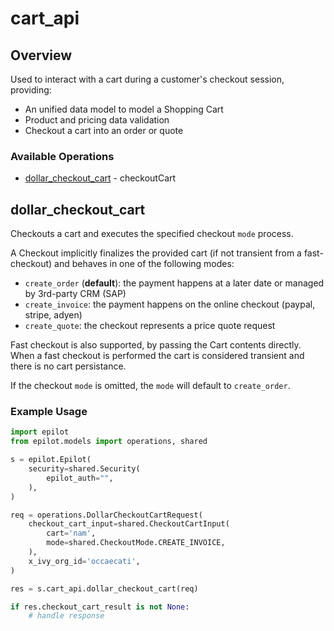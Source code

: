# cart_api

## Overview

Used to interact with a cart during a customer's checkout session, providing:
 - An unified data model to model a Shopping Cart
 - Product and pricing data validation
 - Checkout a cart into an order or quote


### Available Operations

* [dollar_checkout_cart](#dollar_checkout_cart) - checkoutCart

## dollar_checkout_cart

Checkouts a cart and executes the specified checkout `mode` process.

A Checkout implicitly finalizes the provided cart (if not transient from a fast-checkout) and behaves in one of the following modes:
- `create_order` (**default**): the payment happens at a later date or managed by 3rd-party CRM (SAP)
- `create_invoice`: the payment happens on the online checkout (paypal, stripe, adyen)
- `create_quote`: the checkout represents a price quote request

Fast checkout is also supported, by passing the Cart contents directly.
When a fast checkout is performed the cart is considered transient and there is no cart persistance.

If the checkout `mode` is omitted, the `mode` will default to `create_order`.


### Example Usage

```python
import epilot
from epilot.models import operations, shared

s = epilot.Epilot(
    security=shared.Security(
        epilot_auth="",
    ),
)

req = operations.DollarCheckoutCartRequest(
    checkout_cart_input=shared.CheckoutCartInput(
        cart='nam',
        mode=shared.CheckoutMode.CREATE_INVOICE,
    ),
    x_ivy_org_id='occaecati',
)

res = s.cart_api.dollar_checkout_cart(req)

if res.checkout_cart_result is not None:
    # handle response
```

